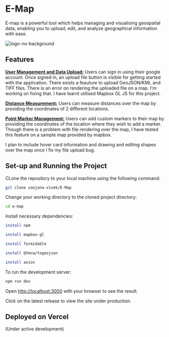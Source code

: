 # E-Map
E-map is a powerful tool which helps managing and visualising geospatial data, enabling you to upload, edit, and analyze geographical information with ease.  

![logo-no-background](https://github.com/sanjana-vivek/E-Map/assets/126575036/0fd01959-7063-45d0-b74c-86364fdc1bec)


## Features
<ins>**User Management and Data Upload:**</ins>
Users can sign in using their google account. Once signed in, an upload file button is visible for getting started with the application.
There exists a feauture to upload GeoJSON/KML and TIFF files. 
There is an error on rendering the uploaded file on a map. I'm working on fixing that. 
I have learnt utilised Mapbox GL JS for this project.

<ins>**Distance Measurement:**</ins>
Users can measure distances over the map by providing the coordinates of 2 different locations. 

<ins>**Point Marker Management:**</ins>
Users can add custom markers to their map by providing the coordinates of the location where they wish to add a marker.
Though there is a problem with file rendering over the map, I have tested this feature on a sample map provided by mapbox.

I plan to include hover card information and drawing and editing shapes over the map once I fix my file upload bug.

## Set-up and Running the Project

CLone the repository to your local machine using the following command:

```bash
git clone sanjana-vivek/E-Map
```

Change your working directory to the cloned project directory: 

```bash
cd e-map
```

Install necessary dependencies: 

```bash
install npm
```

```bash
install mapbox-gl
```

```bash
install formidable
```

```bash
install @tmcw/togeojson
```

```bash
install axios
```


To run the development server:

```bash
npm run dev
```

Open [http://localhost:3000](http://localhost:3000) with your browser to see the result. 

Click on the latest release to view the site under production. 


## Deployed on Vercel

(Under active development)
